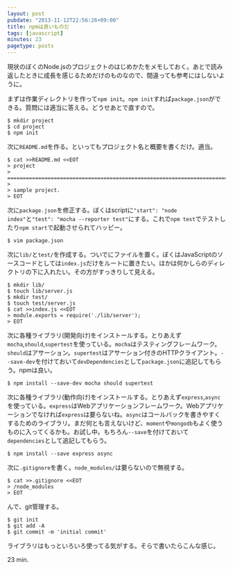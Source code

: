```yaml
---
layout: post
pubdate: "2013-11-12T22:56:26+09:00"
title: npmは良いものだ
tags: [javascript]
minutes: 23
pagetype: posts
---
```

現状のぼくのNode.jsのプロジェクトのはじめかたをメモしておく。あとで読み返したときに成長を感じるためだけのものなので、間違っても参考にはしないように。

まずは作業ディレクトリを作って`npm init`。`npm init`すれば`package.json`ができる。質問には適当に答える。どうせあとで直すので。

    $ mkdir project
    $ cd project
    $ npm init

次に`README.md`を作る。といってもプロジェクト名と概要を書くだけ。適当。

    $ cat >>README.md <<EOT
    > project
    > ==============================================================================
    > 
    > sample project.
    > EOT

次に`package.json`を修正する。ぼくはscriptに`"start": "node index"`と`"test": "mocha --reporter test"`にする。これで`npm test`でテストしたり`npm start`で起動させられてハッピー。

    $ vim package.json

次に`lib/`と`test/`を作成する。ついでにファイルを置く。ぼくはJavaScriptのソースコードとしては`index.js`だけをルートに置きたい。ほかは何かしらのディレクトリの下に入れたい。その方がすっきりして見える。

    $ mkdir lib/
    $ touch lib/server.js
    $ mkdir test/
    $ touch test/server.js
    $ cat >>index.js <<EOT
    > module.exports = require('./lib/server');
    > EOT

次に各種ライブラリ(開発向け)をインストールする。とりあえず`mocha`,`should`,`supertest`を使っている。`mocha`はテスティングフレームワーク。`should`はアサーション。`supertest`はアサーション付きのHTTPクライアント。`--save-dev`を付けておいて`devDependencies`として`package.json`に追記してもらう。npmは良い。

    $ npm install --save-dev mocha should supertest

次に各種ライブラリ(動作向け)をインストールする。とりあえず`express`,`async`を使っている。`express`はWebアプリケーションフレームワーク。Webアプリケーションでなければ`express`は要らないね。`async`はコールバックを書きやすくするためのライブラリ。まだ何とも言えないけど、`moment`や`mongodb`もよく使うものに入ってくるかも。お試し中。もちろん`--save`を付けておいて`dependencies`として追記してもらう。

    $ npm install --save express async

次に`.gitignore`を書く。`node_modules/`は要らないので無視する。

    $ cat >>.gitignore <<EOT
    > /node_modules
    > EOT

んで、git管理する。

    $ git init
    $ git add -A
    $ git commit -m 'initial commit'

ライブラリはもっといろいろ使ってる気がする。そらで書いたらこんな感じ。

23 min.

